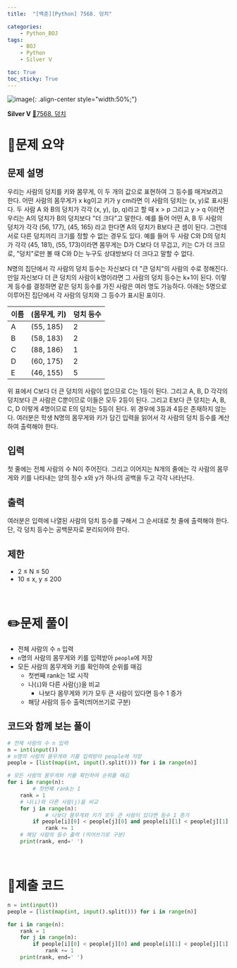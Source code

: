 ```yaml
---
title:  "[백준][Python] 7568. 덩치" 

categories: 
    - Python_BOJ
tags: 
    - BOJ
    - Python
    - Silver Ⅴ

toc: True
toc_sticky: True
---
```

![image](https://github.com/user-attachments/assets/32319fe8-99e9-4031-b5d1-9f1909b510dc){: .align-center style="width:50%;"}

**Silver Ⅴ** 
[🔗7568. 덩치](https://www.acmicpc.net/problem/7568)

# 📝문제 요약

## 문제 설명
우리는 사람의 덩치를 키와 몸무게, 이 두 개의 값으로 표현하여 그 등수를 매겨보려고 한다. 어떤 사람의 몸무게가 x kg이고 키가 y cm라면 이 사람의 덩치는 (x, y)로 표시된다. 두 사람 A 와 B의 덩치가 각각 (x, y), (p, q)라고 할 때 x > p 그리고 y > q 이라면 우리는 A의 덩치가 B의 덩치보다 "더 크다"고 말한다. 예를 들어 어떤 A, B 두 사람의 덩치가 각각 (56, 177), (45, 165) 라고 한다면 A의 덩치가 B보다 큰 셈이 된다. 그런데 서로 다른 덩치끼리 크기를 정할 수 없는 경우도 있다. 예를 들어 두 사람 C와 D의 덩치가 각각 (45, 181), (55, 173)이라면 몸무게는 D가 C보다 더 무겁고, 키는 C가 더 크므로, "덩치"로만 볼 때 C와 D는 누구도 상대방보다 더 크다고 말할 수 없다.

N명의 집단에서 각 사람의 덩치 등수는 자신보다 더 "큰 덩치"의 사람의 수로 정해진다. 만일 자신보다 더 큰 덩치의 사람이 k명이라면 그 사람의 덩치 등수는 k+1이 된다. 이렇게 등수를 결정하면 같은 덩치 등수를 가진 사람은 여러 명도 가능하다. 아래는 5명으로 이루어진 집단에서 각 사람의 덩치와 그 등수가 표시된 표이다.

| 이름 | (몸무게, 키) | 덩치 등수 |
| --- | --- | --- |
| A | (55, 185) | 2 |
| B | (58, 183) | 2 |
| C | (88, 186) | 1 |
| D | (60, 175) | 2 |
| E | (46, 155) | 5 |

위 표에서 C보다 더 큰 덩치의 사람이 없으므로 C는 1등이 된다. 그리고 A, B, D 각각의 덩치보다 큰 사람은 C뿐이므로 이들은 모두 2등이 된다. 그리고 E보다 큰 덩치는 A, B, C, D 이렇게 4명이므로 E의 덩치는 5등이 된다. 위 경우에 3등과 4등은 존재하지 않는다. 여러분은 학생 N명의 몸무게와 키가 담긴 입력을 읽어서 각 사람의 덩치 등수를 계산하여 출력해야 한다.

## 입력
첫 줄에는 전체 사람의 수 N이 주어진다. 그리고 이어지는 N개의 줄에는 각 사람의 몸무게와 키를 나타내는 양의 정수 x와 y가 하나의 공백을 두고 각각 나타난다.

## 출력
여러분은 입력에 나열된 사람의 덩치 등수를 구해서 그 순서대로 첫 줄에 출력해야 한다. 단, 각 덩치 등수는 공백문자로 분리되어야 한다.

## 제한
- 2 ≤ N ≤ 50
- 10 ≤ x, y ≤ 200


<br>

# ✏️문제 풀이
- 전체 사람의 수 `n` 입력
- `n`명의 사람의 몸무게와 키를 입력받아 `people`에 저장
- 모든 사람의 몸무게와 키를 확인하여 순위를 매김
    - 첫번째 rank는 1로 시작
    - 나(`i`)와 다른 사람(`j`)을 비교
        - 나보다 몸무게와 키가 모두 큰 사람이 있다면 등수 1 증가
    - 해당 사람의 등수 출력(띄어쓰기로 구분)

## 코드와 함께 보는 풀이

```python
# 전체 사람의 수 n 입력
n = int(input())
# n명의 사람의 몸무게와 키를 입력받아 people에 저장
people = [list(map(int, input().split())) for i in range(n)]

# 모든 사람의 몸무게와 키를 확인하여 순위를 매김
for i in range(n):
		# 첫번째 rank는 1
    rank = 1
    # 나(i)와 다른 사람(j)을 비교
    for j in range(n):
		    # 나보다 몸무게와 키가 모두 큰 사람이 있다면 등수 1 증가
        if people[i][0] < people[j][0] and people[i][1] < people[j][1]:
            rank += 1
    # 해당 사람의 등수 출력 (띄어쓰기로 구분)
    print(rank, end=' ')
```


<br>

# 💯제출 코드
```python
n = int(input())
people = [list(map(int, input().split())) for i in range(n)]

for i in range(n):
    rank = 1
    for j in range(n):
        if people[i][0] < people[j][0] and people[i][1] < people[j][1]:
            rank += 1
    print(rank, end=' ')
```